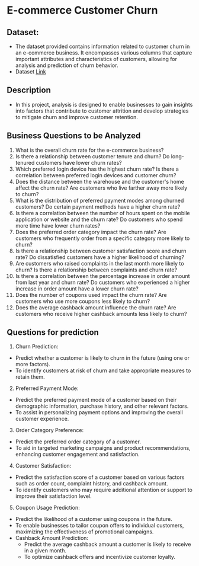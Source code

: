 # E-commerce Customer Churn
## Dataset:
- The dataset provided contains information related to customer churn in an e-commerce business. It encompasses various columns that capture important attributes and characteristics of customers, allowing for analysis and prediction of churn behavior.
- Dataset <a href='https://www.kaggle.com/datasets/ankitverma2010/ecommerce-customer-churn-analysis-and-prediction?sort=most-comments'>Link</a>

  
## Description
- In this project, analysis is designed to enable businesses to gain insights into factors that contribute to customer attrition and develop strategies to mitigate churn and improve customer retention.

## Business Questions to be Analyzed

1. What is the overall churn rate for the e-commerce business?
2. Is there a relationship between customer tenure and churn? Do long-tenured customers have lower churn rates?
3. Which preferred login device has the highest churn rate? Is there a correlation between preferred login devices and customer churn?
4. Does the distance between the warehouse and the customer's home affect the churn rate? Are customers who live farther away more likely to churn?
5. What is the distribution of preferred payment modes among churned customers? Do certain payment methods have a higher churn rate?
6. Is there a correlation between the number of hours spent on the mobile application or website and the churn rate? Do customers who spend more time have lower churn rates?
7. Does the preferred order category impact the churn rate? Are customers who frequently order from a specific category more likely to churn?
8. Is there a relationship between customer satisfaction score and churn rate? Do dissatisfied customers have a higher likelihood of churning?
9. Are customers who raised complaints in the last month more likely to churn? Is there a relationship between complaints and churn rate?
10. Is there a correlation between the percentage increase in order amount from last year and churn rate? Do customers who experienced a higher increase in order amount have a lower churn rate?
11. Does the number of coupons used impact the churn rate? Are customers who use more coupons less likely to churn?
12. Does the average cashback amount influence the churn rate? Are customers who receive higher cashback amounts less likely to churn?


## Questions for prediction
1. Churn Prediction:
  - Predict whether a customer is likely to churn in the future (using one or more factors).
  - To identify customers at risk of churn and take appropriate measures to retain them.
2. Preferred Payment Mode:
  - Predict the preferred payment mode of a customer based on their demographic information, purchase history, and other relevant factors.
  - To assist in personalizing payment options and improving the overall customer experience.
3. Order Category Preference:
  - Predict the preferred order category of a customer. 
  - To aid in targeted marketing campaigns and product recommendations, enhancing customer engagement and satisfaction.
4. Customer Satisfaction:
  - Predict the satisfaction score of a customer based on various factors such as order count, complaint history, and cashback amount.
  - To identify customers who may require additional attention or support to improve their satisfaction level.
5. Coupon Usage Prediction:
  - Predict the likelihood of a customer using coupons in the future.
  - To enable businesses to tailor coupon offers to individual customers, maximizing the effectiveness of promotional campaigns.
- Cashback Amount Prediction:
  - Predict the average cashback amount a customer is likely to receive in a given month.
  - To optimize cashback offers and incentivize customer loyalty.

















